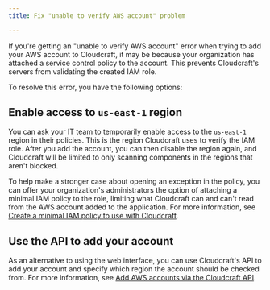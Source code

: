 ```yaml
---
title: Fix "unable to verify AWS account" problem

---
```


If you're getting an "unable to verify AWS account" error when trying to add your AWS account to Cloudcraft, it may be because your organization has attached a service control policy to the account. This prevents Cloudcraft's servers from validating the created IAM role.

To resolve this error, you have the following options:

## Enable access to `us-east-1` region

You can ask your IT team to temporarily enable access to the `us-east-1` region in their policies. This is the region Cloudcraft uses to verify the IAM role. After you add the account, you can then disable the region again, and Cloudcraft will be limited to only scanning components in the regions that aren't blocked.

To help make a stronger case about opening an exception in the policy, you can offer your organization's administrators the option of attaching a minimal IAM policy to the role, limiting what Cloudcraft can and can't read from the AWS account added to the application. For more information, see [Create a minimal IAM policy to use with Cloudcraft][1].

## Use the API to add your account

As an alternative to using the web interface, you can use Cloudcraft's API to add your account and specify which region the account should be checked from. For more information, see [Add AWS accounts via the Cloudcraft API][2].

[1]: /cloudcraft/advanced/minimal-iam-policy/
[2]: /cloudcraft/advanced/add-aws-account-via-api/
